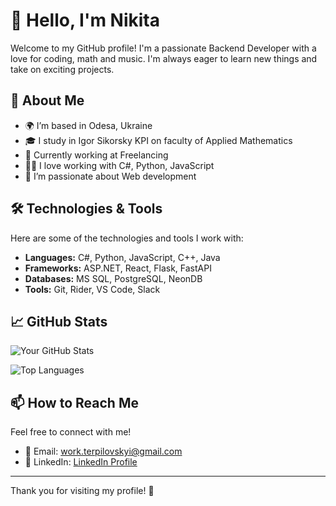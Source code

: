# 👋 Hello, I'm Nikita

Welcome to my GitHub profile! I'm a passionate Backend Developer with a love for coding, math and music. I'm always eager to learn new things and take on exciting projects.

## 🌱 About Me

- 🌍 I’m based in Odesa, Ukraine
- 🎓 I study in Igor Sikorsky KPI on faculty of Applied Mathematics
- 💼 Currently working at Freelancing
- 👨‍💻 I love working with C#, Python, JavaScript
- 🚀 I’m passionate about Web development

## 🛠️ Technologies & Tools

Here are some of the technologies and tools I work with:

- **Languages:** C#, Python, JavaScript, C++, Java
- **Frameworks:** ASP.NET, React, Flask, FastAPI
- **Databases:** MS SQL, PostgreSQL, NeonDB
- **Tools:** Git, Rider, VS Code, Slack

## 📈 GitHub Stats

![Your GitHub Stats](https://github-readme-stats.vercel.app/api?username=Nikkkt&show_icons=true&hide_border=true&count_private=true)

![Top Languages](https://github-readme-stats.vercel.app/api/top-langs/?username=Nikkkt&layout=compact&hide_border=true)

## 📫 How to Reach Me

Feel free to connect with me!

- 📧 Email: [work.terpilovskyi@gmail.com](mailto:work.terpilovskyi@gmail.com)
- 🔗 LinkedIn: [LinkedIn Profile](https://www.linkedin.com/in/nikita-terpilovsky/)

---

Thank you for visiting my profile! 🌟
